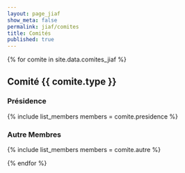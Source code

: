 ```yaml
---
layout: page_jiaf
show_meta: false
permalink: jiaf/comites
title: Comités
published: true
---
```


{% for comite in site.data.comites_jiaf %}
## Comité {{ comite.type }}

### Présidence
{% include list_members members = comite.presidence %}

### Autre Membres
{% include list_members members = comite.autre %}

{% endfor %}
